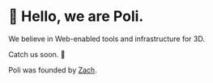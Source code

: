# :wave: Hello, we are Poli.

We believe in Web-enabled tools and infrastructure for 3D.

Catch us soon. 🖖

Poli was founded by [Zach](https://github.com/cszach).
